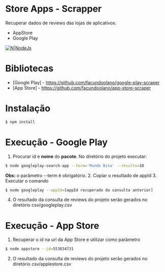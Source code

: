 # Store Apps - Scrapper
Recuperar dados de reviews das lojas de aplicativos. 
  - AppStore
  - Google Play
  
[![N|NodeJs](https://www.shareicon.net/data/256x256/2015/10/06/112727_development_512x512.png)](https://nodejs.org/)

# Bibliotecas
* [Google Play] - https://github.com/facundoolano/google-play-scraper
* [App Store] - https://github.com/facundoolano/app-store-scraper

# Instalação
```sh
$ npm install 
```

# Execução - Google Play
1. Procurar id e **nome** do **pacote**. No diretório do projeto executar:
```sh
$ node googleplay-search-app --term='Mundo Bita' --results=10
```
**Obs:** o parâmetro --term é obrigatório.
2. Copiar o resultado de appId
3. Executar o comando 
```sh
$ node googleplay --appId=[appId recuperado da consulta anterior]
```
4. O resultado da consulta de reviews do projeto serão gerados no diretório csv/googleplay.csv

# Execução - App Store
1. Recuperar o id na url da App Store e utilizar como parâmetro
```sh
$ node appstore --id=553834731
```
2. O resultado da consulta de reviews do projeto serão gerados no diretório csv/applestore.csv
